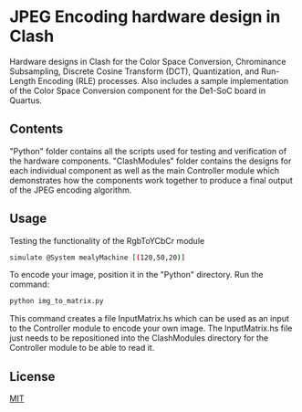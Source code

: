 # JPEG Encoding hardware design in Clash 

Hardware designs in Clash for the Color Space Conversion, Chrominance Subsampling, Discrete Cosine Transform (DCT), Quantization, and Run-Length Encoding (RLE) processes. Also includes a sample implementation of the Color Space Conversion component for the De1-SoC board in Quartus.


## Contents

"Python" folder contains all the scripts used for testing and verification of the hardware components. "ClashModules" folder contains the designs for each individual component as well as the main Controller module which demonstrates how the components work together to produce a final output of the JPEG encoding algorithm.

## Usage

Testing the functionality of the RgbToYCbCr module

```bash
simulate @System mealyMachine [(120,50,20)]
```

To encode your image, position it in the "Python" directory. Run the command:
```bash
python img_to_matrix.py
```
This command creates a file InputMatrix.hs which can be used as an input to the Controller module to encode your own image. The InputMatrix.hs file just needs to be repositioned into the ClashModules directory for the Controller module to be able to read it.


## License

[MIT](https://choosealicense.com/licenses/mit/)